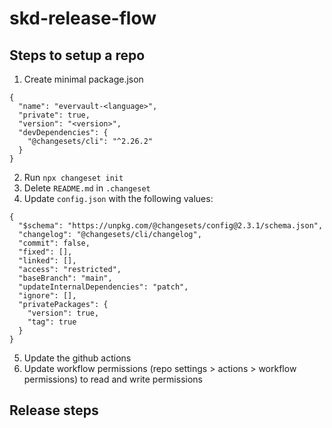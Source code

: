 # skd-release-flow

## Steps to setup a repo

1. Create minimal package.json
```
{
  "name": "evervault-<language>",
  "private": true,
  "version": "<version>",
  "devDependencies": {
    "@changesets/cli": "^2.26.2"
  }
}
```
2. Run `npx changeset init`
3. Delete `README.md` in `.changeset`
4. Update `config.json` with the following values:
```
{
  "$schema": "https://unpkg.com/@changesets/config@2.3.1/schema.json",
  "changelog": "@changesets/cli/changelog",
  "commit": false,
  "fixed": [],
  "linked": [],
  "access": "restricted",
  "baseBranch": "main",
  "updateInternalDependencies": "patch",
  "ignore": [],
  "privatePackages": {
    "version": true,
    "tag": true
  }
}
```
5. Update the github actions
6. Update workflow permissions (repo settings > actions > workflow permissions) to read and write permissions

## Release steps
